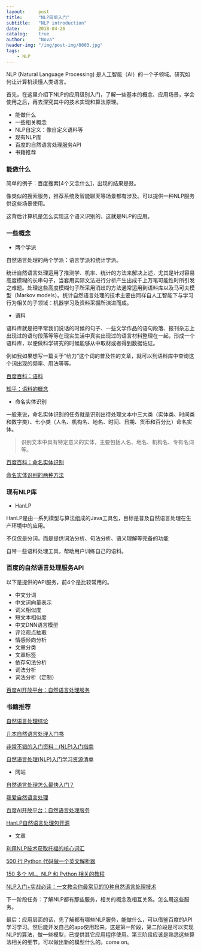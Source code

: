 ```yaml
---
layout:     post
title:      "NLP简单入门"
subtitle:   "NLP introduction"
date:       2018-04-26
catalog:    true
author:     "Nova"
header-img: "/img/post-img/0003.jpg"
tags:
    - NLP
---
```


NLP (Natural Language Processing) 是人工智能（AI）的一个子领域。研究如何让计算机读懂人类语言。

首先，在这里介绍下NLP的应用级别入门，了解一些基本的概念、应用场景，学会使用之后，再去深究其中的技术实现和算法原理。

- 能做什么
- 一些相关概念
- NLP自定义：像自定义语料等
- 现有NLP库
- 百度的自然语言处理服务API
- 书籍推荐


### 能做什么
简单的例子：百度搜索[4个又念什么]，出现的结果是叕。

像类似的搜索服务，推荐系统及智能聊天等场景都有涉及。可以提供一种NLP服务供这些场景使用。

这背后计算机是怎么实现这个语义识别的，这就是NLP的应用。


### 一些概念

- 两个学派

自然语言处理的两个学派：语言学派和统计学派。

统计自然语言处理运用了推测学、机率、统计的方法来解决上述，尤其是针对容易高度模糊的长串句子，当套用实际文法进行分析产生出成千上万笔可能性时所引发之难题。处理这些高度模糊句子所采用消歧的方法通常运用到语料库以及马可夫模型（Markov models）。统计自然语言处理的技术主要由同样自人工智能下与学习行为相关的子领域：机器学习及资料采掘所演进而成。

- 语料

语料库就是把平常我们说话的时候的句子、一些文学作品的语句段落、报刊杂志上出现过的语句段落等等在现实生活中真实出现过的语言材料整理在一起，形成一个语料库，以便做科学研究的时候能够从中取材或者得到数据佐证。 

例如我如果想写一篇关于“给力”这个词的普及性的文章，就可以到语料库中查询这个词出现的频率、用法等等。

[百度百科：语料](https://baike.baidu.com/item/%E8%AF%AD%E6%96%99/8062686?fr=aladdin)

[知乎：语料的概念](https://www.zhihu.com/question/24015002)

- 命名实体识别

一般来说，命名实体识别的任务就是识别出待处理文本中三大类（实体类、时间类和数字类）、七小类（人名、机构名、地名、时间、日期、货币和百分比）命名实体。

> 识别文本中具有特定意义的实体，主要包括人名、地名、机构名、专有名词等。

[百度百科：命名实体识别](https://baike.baidu.com/item/%E5%91%BD%E5%90%8D%E5%AE%9E%E4%BD%93%E8%AF%86%E5%88%AB/6968430)

[命名实体识别的两种方法](https://blog.csdn.net/babydx/article/details/77836810)

### 现有NLP库

- HanLP

HanLP是由一系列模型与算法组成的Java工具包，目标是普及自然语言处理在生产环境中的应用。

不仅仅是分词，而是提供词法分析、句法分析、语义理解等完备的功能

自带一些语料处理工具，帮助用户训练自己的语料。

### 百度的自然语言处理服务API
以下是提供的API服务，前4个是比较常用的。

- 中文分词
- 中文词向量表示
- 词义相似度
- 短文本相似度
- 中文DNN语言模型
- 评论观点抽取
- 情感倾向分析
- 文章分类
- 文章标签
- 依存句法分析
- 词法分析
- 词法分析（定制）

[百度AI开放平台：自然语言处理服务](http://ai.baidu.com/tech/nlp)


### 书籍推荐
[自然语言处理综论](http://www.52nlp.cn/tag/%E8%87%AA%E7%84%B6%E8%AF%AD%E8%A8%80%E5%A4%84%E7%90%86%E7%BB%BC%E8%AE%BA)

[几本自然语言处理入门书](http://www.52nlp.cn/natural-language-processing-primer-books)

[非常不错的入门资料：(NLP)入门指南](https://blog.csdn.net/xgjianstart/article/details/77157393)

[自然语言处理(NLP)入门学习资源清单](https://blog.csdn.net/lb521200200/article/details/73321334)

- 网站

[自然语言处理怎么最快入门？](https://www.zhihu.com/question/19895141)

[我爱自然语言处理](http://www.52nlp.cn/)

[百度AI开放平台：自然语言处理服务](http://ai.baidu.com/tech/nlp)

[HanLP自然语言处理包开源](http://www.hankcs.com/nlp/hanlp.html#h3-6)

- 文章

[利用NLP技术获取托福的核心词汇](http://group.jobbole.com/11115/?utm_source=group.jobbole.com&utm_medium=relatedTopics)

[500 行 Python 代码做一个英文解析器](http://blog.jobbole.com/67009/?utm_source=group.jobbole.com&utm_medium=relatedArticles)

[150 多个 ML、NLP 和 Python 相关的教程](http://blog.jobbole.com/112185/?utm_source=group.jobbole.com&utm_medium=relatedArticles)

[NLP入门+实战必读：一文教会你最常见的10种自然语言处理技术](http://baijiahao.baidu.com/s?id=1583572877180330664&wfr=spider&for=pc)


下一阶段任务：了解NLP都有那些服务，相关的概念及相互关系。怎么用这些服务。

最后：应用层面的话，先了解都有哪些NLP服务，能做什么，可以借鉴百度的API学习学习。然后能开发自己的app使用起来。这是第一阶段，第二阶段是可以实现NLP的算法，做一些模型，已提供其它应用程序使用。第三阶段应该是熟悉这些算法相关的细节。可以做出新的模型什么的。come on。